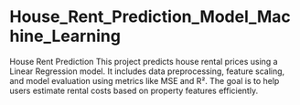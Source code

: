 # House_Rent_Prediction_Model_Machine_Learning
House Rent Prediction  This project predicts house rental prices using a Linear Regression model. It includes data preprocessing, feature scaling, and model evaluation using metrics like MSE and R². The goal is to help users estimate rental costs based on property features efficiently.
